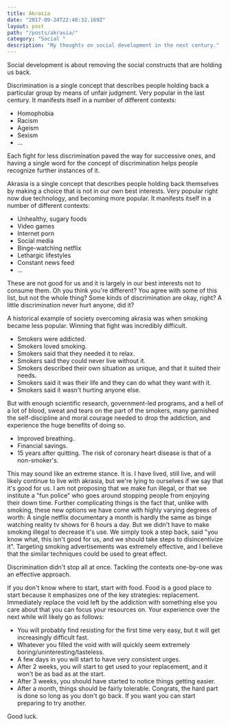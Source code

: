```yaml
---
title: Akrasia
date: "2017-09-24T22:40:32.169Z"
layout: post
path: "/posts/akrasia/"
category: "Social "
description: "My thoughts on social development in the next century."
---
```


Social development is about removing the social constructs that are holding us back.

Discrimination is a single concept that describes people holding back a particular group by means of unfair judgment. Very popular in the last century. It manifests itself in a number of different contexts:
- Homophobia
- Racism
- Ageism
- Sexism
- ...

Each fight for less discrimination paved the way for successive ones, and having a single word for the concept of discrimination helps people recognize further instances of it.

Akrasia is a single concept that describes people holding back themselves by making a choice that is not in our own best interests. Very popular right now due technology, and becoming more popular. It manifests itself in a number of different contexts:
- Unhealthy, sugary foods
- Video games
- Internet porn
- Social media
- Binge-watching netflix
- Lethargic lifestyles
- Constant news feed
- ...

These are not good for us and it is largely in our best interests not to consume them. Oh you think you're different? You agree with some of this list, but not the whole thing? Some kinds of discrimination are okay, right? A little discrimination never hurt anyone, did it?

A historical example of society overcoming akrasia was when smoking became less popular. Winning that fight was incredibly difficult. 
- Smokers were addicted.
- Smokers loved smoking.
- Smokers said that they needed it to relax.
- Smokers said they could never live without it.
- Smokers described their own situation as unique, and that it suited their needs.
- Smokers said it was their life and they can do what they want with it.
- Smokers said it wasn't hurting anyone else.

But with enough scientific research, government-led programs, and a hell of a lot of blood, sweat and tears on the part of the smokers, many garnished the self-discipline and moral courage needed to drop the addiction, and experience the huge benefits of doing so.
- Improved breathing.
- Financial savings.
- 15 years after quitting. The risk of coronary heart disease is that of a non-smoker's. 

 This may sound like an extreme stance. It is. I have lived, still live, and will likely continue to live with akrasia, but we're lying to ourselves if we say that it's good for us. I am not proposing that we make fun illegal, or that we institute a "fun police" who goes around stopping people from enjoying their down time. Further complicating things is the fact that, unlike with smoking, these new options we have come with highly varying degrees of worth: A single netflix documentary a month is hardly the same as binge watching reality tv shows for 6 hours a day. But we didn't have to make smoking illegal to decrease it's use. We simply took a step back, said "you know what, this isn't good for us, and we should take steps to disincentivize it". Targeting smoking advertisements was extremely effective, and I believe that the similar techniques could be used to great effect.

 Discrimination didn't stop all at once. Tackling the contexts one-by-one was an effective approach.

If you don't know where to start, start with food. Food is a good place to start because it emphasizes one of the key strategies: replacement. Immediately replace the void left by the addiction with something else you care about that you can focus your resources on. Your experience over the next while will likely go as follows:
- You will probably find resisting for the first time very easy, but it will get increasingly difficult fast.
- Whatever you filled the void with will quickly seem extremely boring/uninteresting/tasteless.
- A few days in you will start to have very consistent urges.
- After 2 weeks, you will start to get used to your replacement, and it won't be as bad as at the start.
- After 3 weeks, you should have started to notice things getting easier.
- After a month, things should be fairly tolerable. Congrats, the hard part is done so long as you don't go back. If you want you can start preparing to try another.

Good luck.